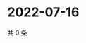 # 2022-07-16

共 0 条

<!-- BEGIN WEIBO -->
<!-- 最后更新时间 Sat Jul 16 2022 11:42:16 GMT+0800 (China Standard Time) -->

<!-- END WEIBO -->
